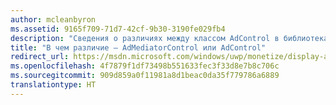 ```yaml
---
author: mcleanbyron
ms.assetid: 9165f709-71d7-42cf-9b30-3190fe029fb4
description: "Сведения о различиях между классом AdControl в библиотеках Microsoft advertising и классом AdMediatorControl в библиотеках рекламного посредника."
title: "В чем различие — AdMediatorControl или AdControl"
redirect_url: https://msdn.microsoft.com/windows/uwp/monetize/display-ads-in-your-app
ms.openlocfilehash: 4f7879f1df73498b551633fec3f33d8e7b8c706c
ms.sourcegitcommit: 909d859a0f11981a8d1beac0da35f779786a6889
translationtype: HT
---
```

